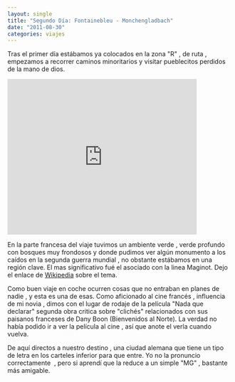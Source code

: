 ```yaml
---
layout: single
title: "Segundo Día: Fontainebleu - Monchengladbach"
date: "2011-08-30"
categories: viajes
---
```


Tras el primer día estábamos ya colocados en la zona "R" , de ruta , empezamos a recorrer caminos minoritarios y visitar pueblecitos perdidos de la mano de dios.

<iframe src="https://maps.google.es/maps?f=d&amp;source=s_d&amp;saddr=Etap+Avon+francia&amp;daddr=M%C3%B6nchengladbach,+Alemania&amp;hl=es&amp;geocode=FRrE4gIdKIYpACHf68u5HjCsPA%3BFd0dDQMdUkxiAClpZEBMmKy4RzFQyL_His1FVA&amp;mra=prv&amp;dirflg=t&amp;sll=49.80253,4.52481&amp;sspn=3.751046,9.876709&amp;vpsrc=0&amp;ie=UTF8&amp;z=6&amp;output=embed" frameborder="0" marginwidth="0" marginheight="0" scrolling="no" width="425" height="350"></iframe>

En la parte francesa del viaje tuvimos un ambiente verde , verde profundo con bosques muy frondosos y donde pudimos ver algún monumento a los caídos en la segunda guerra mundial , no obstante estábamos en una región clave. El mas significativo fué el asociado con la linea Maginot. Dejo el enlace de [Wikipedia](https://es.wikipedia.org/wiki/L%C3%ADnea_Maginot "Linea_Maginot") sobre el tema.

Como buen viaje en coche ocurren cosas que no entraban en planes de nadie , y esta es una de esas. Como aficionado al cine francés , influencia de mi novia , dimos con el lugar de rodaje de la película "Nada que declarar" segunda obra critica sobre "clichés" relacionados con sus paisanos franceses de Dany Boon (Bienvenidos al Norte). La verdad no había podido ir a ver la película al cine , así que anote el verla cuando vuelva.

De aquí directos a nuestro destino , una ciudad alemana que tiene un tipo de letra en los carteles inferior para que entre. Yo no la pronuncio correctamente  , pero si aprendí que la reduce a un simple "MG" , bastante más amigable.
